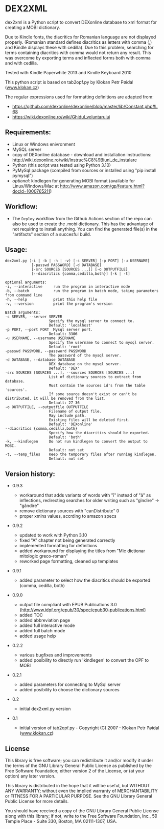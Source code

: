 DEX2XML
=======

dex2xml is a Python script to convert DEXonline database to xml format for creating a MOBI dictionary.

Due to Kindle fonts, the diacritics for Romanian language are not displayed properly. (Romanian standard defines diacritics as letters with comma (,) and Kindle displays these with cedilla). Due to this problem, searching for terms containing diacritics with comma would not return any result. This was overcome by exporting terms and inflected forms both with comma and with cedilla.

Tested with Kindle Paperwhite 2013 and Kindle Keyboard 2010

This python script is based on tab2opf.py by Klokan Petr Pøidal (www.klokan.cz)

The regular expressions used for formatting definitions are adapted from:
- https://github.com/dexonline/dexonline/blob/master/lib/Constant.php#L68
- https://wiki.dexonline.ro/wiki/Ghidul_voluntarului

Requirements:
-------------
* Linux or Windows enivronment
* MySQL server
* copy of DEXonline database - download and installation instructions: http://wiki.dexonline.ro/wiki/Instruc%C8%9Biuni_de_instalare
* Python (this script was tested using Python 3.10)
* PyMySql package (compiled from sources or installed using "pip install pymysql")
* _optional_: kindlegen for generating MOBI format (available for Linux/Windows/Mac at http://www.amazon.com/gp/feature.html?docId=1000765211)

Workflow:
---------
* The `Deploy` workflow from the Github Actions section of the repo can also be used to create the .mobi dictionary. This has the advantage of not requiring to install anything. You can find the generated file(s) in the "artifacts" section of a succesful build.

Usage:
------

    dex2xml.py (-i | -b | -h | -v) [-s SERVER] [-p PORT] [-u USERNAME]
                [-passwd PASSWORD] [-d DATABASE]
                [-src SOURCES [SOURCES ...]] [-o OUTPUTFILE]
                [--diacritics {comma,cedilla,both}] [-k | -t]

    optional arguments:
    -i, --interactive     run the program in interactive mode
    -b, --batch           run the program in batch mode, taking parameters from command line
    -h, --help            print this help file
    -v, --version         print the program's version

    Batch arguments:
    -s SERVER, --server SERVER
                        Specify the mysql server to connect to.
                        Default: 'localhost'
    -p PORT, --port PORT  Mysql server port.
                        Default: 3306
    -u USERNAME, --username USERNAME
                        Specify the username to connect to mysql server.
                        Default: 'root'
    -passwd PASSWORD, --password PASSWORD
                        The password of the mysql server.
    -d DATABASE, --database DATABASE
                        DEX database on the mysql server.
                        Default: 'DEX'
    -src SOURCES [SOURCES ...], --sources SOURCES [SOURCES ...]
                        List of dictionary sources to extract from database.
                        Must contain the sources id's from the table 'sources'.
                        If some source doesn't exist or can't be distributed, it will be removed from the list.
                        Default: 27 36
    -o OUTPUTFILE, --outputfile OUTPUTFILE
                        Filename of output file.
                        May include path.
                        Existing files will be deleted first.
                        Default: 'DEXonline'
    --diacritics {comma,cedilla,both}
                        Specify how the diacritics should be exported.
                        Default: 'both'
    -k, --kindlegen     Do not run kindlegen to convert the output to MOBI.
                        Default: not set
    -t, --temp_files    Keep the temporary files after running kindlegen.
                        Default: not set

Version history:
----------------
- 0.9.3
  - workaround that adds variants of words with "î" instead of "â" as inflections, redirecting searches for older writing such as "gîndire" -> "gândire"
  - remove dictionary sources with "canDistribute" 0 
  - proper xmlns values, accrding to amazon specs
- 0.9.2
  - updated to work with Python 3.10
  - fixed "A" chapter not being generated correctly
  - implemented formatting for definitions
  - added workaround for displaying the titles from "Mic dictionar mitologic greco-roman"
  - reworked page formatting, cleaned up templates

- 0.9.1
  - added parameter to select how the diacritics should be exported (comma, cedilla, both)

- 0.9.0
  - output file compliant with EPUB Publications 3.0 (http://www.idpf.org/epub/30/spec/epub30-publications.html)
  - added TOC
  - added abbreviation page
  - added full interactive mode
  - added full batch mode
  - added usage help

- 0.2.2
  - various bugfixes and improvements
  - added posibility to directly run 'kindlegen' to convert the OPF to MOBI

- 0.2.1
  - added parameters for connecting to MySql server
  - added posibility to choose the dictionary sources

- 0.2
  - initial dex2xml.py version

- 0.1
  - initial version of tab2opf.py - Copyright (C) 2007 - Klokan Petr Pøidal (www.klokan.cz)

License
-------
This library is free software; you can redistribute it and/or
modify it under the terms of the GNU Library General Public
License as published by the Free Software Foundation; either
version 2 of the License, or (at your option) any later version.

This library is distributed in the hope that it will be useful,
but WITHOUT ANY WARRANTY; without even the implied warranty of
MERCHANTABILITY or FITNESS FOR A PARTICULAR PURPOSE.  See the GNU
Library General Public License for more details.

You should have received a copy of the GNU Library General Public
License along with this library; if not, write to the
Free Software Foundation, Inc., 59 Temple Place - Suite 330,
Boston, MA 02111-1307, USA.
